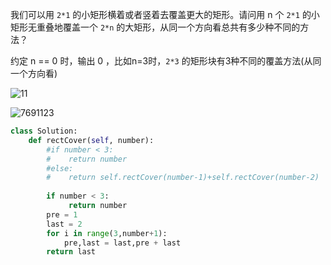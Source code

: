 我们可以用 `2*1` 的小矩形横着或者竖着去覆盖更大的矩形。请问用 n 个 `2*1` 的小矩形无重叠地覆盖一个 `2*n` 的大矩形，从同一个方向看总共有多少种不同的方法？  

约定 n == 0 时，输出 0 ，比如n=3时，`2*3` 的矩形块有3种不同的覆盖方法(从同一个方向看)

  ![11](F:\markdown笔记\刷题\动态规划\11.png)

![7691123](F:\markdown笔记\刷题\动态规划\7691123.jpg)

```python
class Solution:
    def rectCover(self, number):
        #if number < 3:
        #    return number
        #else:
        #    return self.rectCover(number-1)+self.rectCover(number-2)
        
        if number < 3:
             return number
        pre = 1
        last = 2
        for i in range(3,number+1):
            pre,last = last,pre + last
        return last
```

